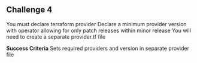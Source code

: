 ## Challenge 4

You must declare terraform provider
Declare a minimum provider version with operator allowing for only patch releases within minor release
You will need to create a separate provider.tf file

**Success Criteria**
Sets required providers and version in separate provider file
